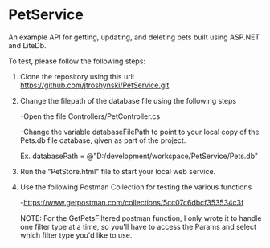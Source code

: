 # PetService
An example API for getting, updating, and deleting pets built using ASP.NET and LiteDb.

To test, please follow the following steps:

1. Clone the repository using this url: https://github.com/jtroshynski/PetService.git

2. Change the filepath of the database file using the following steps

    -Open the file Controllers/PetController.cs

    -Change the variable databaseFilePath to point to your local copy of the Pets.db file database, given as part of the project.
    
    Ex. databasePath = @"D:/development/workspace/PetService/Pets.db"

3. Run the "PetStore.html" file to start your local web service.

4. Use the following Postman Collection for testing the various functions

    -https://www.getpostman.com/collections/5cc07c6dbcf353534c3f
  
    NOTE: For the GetPetsFiltered postman function, I only wrote it to handle one filter type at a time, so you'll have to access the Params and select which filter type you'd like to use.

